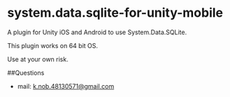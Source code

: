 # system.data.sqlite-for-unity-mobile

A plugin for Unity iOS and Android to use System.Data.SQLite.

This plugin works on 64 bit OS.

Use at your own risk.

##Questions
* mail: <k.nob.48130571@gmail.com>
